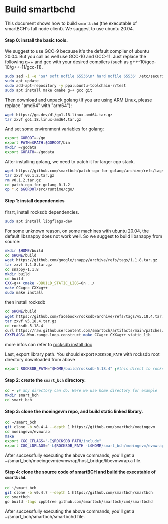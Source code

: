 # Build smartbchd

This document shows how to build `smartbchd` \(the executable of smartBCH's full node client\). We suggest to use ubuntu 20.04.



#### Step 0: install the basic tools.

We suggest to use GCC-9 because it's the default compiler of ubuntu 20.04. But you call as well use GCC-10 and GCC-11. Just replace the following g++ and gcc with your desired compilers (such as g++-10/gcc-10/g++-11/gcc-11).

```bash
sudo sed -i -e '$a* soft nofile 65536\n* hard nofile 65536' /etc/security/limits.conf ;# enlarge count of open files
sudo apt update
sudo add-apt-repository -y ppa:ubuntu-toolchain-r/test
sudo apt install make cmake g++ gcc git
```

Then download and unpack golang (If you are using ARM Linux, please replace "amd64" with "arm64"):

```bash
wget https://go.dev/dl/go1.18.linux-amd64.tar.gz
tar zxvf go1.18.linux-amd64.tar.gz
```

And set some environment variables for golang:

```bash
export GOROOT=~/go
export PATH=$PATH:$GOROOT/bin
mkdir ~/godata
export GOPATH=~/godata
```

After installing golang, we need to patch it for larger cgo stack.

```bash
wget https://github.com/smartbch/patch-cgo-for-golang/archive/refs/tags/v0.1.2.tar.gz
tar zxvf v0.1.2.tar.gz
rm v0.1.2.tar.gz
cd patch-cgo-for-golang-0.1.2
cp *.c $GOROOT/src/runtime/cgo/
```



#### Step 1: install dependencies

firsrt, install rocksdb dependencies.

```bash
sudo apt install libgflags-dev
```

For some unknown reason, on some machines with ubuntu 20.04, the default libsnappy does not work well. So we suggest to build libsnappy from source:

```bash
mkdir $HOME/build
cd $HOME/build
wget https://github.com/google/snappy/archive/refs/tags/1.1.8.tar.gz
tar zxvf 1.1.8.tar.gz
cd snappy-1.1.8
mkdir build
cd build
CXX=g++ cmake -DBUILD_STATIC_LIBS=On ../
make CC=gcc CXX=g++
sudo make install
```

then install rocksdb

```bash
cd $HOME/build
wget https://github.com/facebook/rocksdb/archive/refs/tags/v5.18.4.tar.gz
tar zxvf v5.18.4.tar.gz
cd rocksdb-5.18.4
curl https://raw.githubusercontent.com/smartbch/artifacts/main/patches/rocksdb.gcc11.patch | git apply -v
CXXFLAGS=-Wno-range-loop-construct make CC=gcc CXX=g++ static_lib
```

more infos can refer to [rocksdb install doc](https://github.com/facebook/rocksdb/blob/master/INSTALL.md)

Last, export library path. You should export `ROCKSDB_PATH` with rocksdb root directory downloaded from above

```bash
export ROCKSDB_PATH="$HOME/build/rocksdb-5.18.4" ;#this direct to rocksdb root dir
```



#### Step 2: create the `smart_bch` directory.

```bash
cd ~ ;# any directory can do. Here we use home directory for example
mkdir smart_bch
cd smart_bch
```



#### Step 3: clone the moeingevm repo, and build static linked library.

```bash
cd ~/smart_bch
git clone -b v0.4.4 --depth 1 https://github.com/smartbch/moeingevm
cd moeingevm/evmwrap
make
export CGO_CFLAGS="-I$ROCKSDB_PATH/include"
export CGO_LDFLAGS="-L$ROCKSDB_PATH -L$HOME/smart_bch/moeingevm/evmwrap/host_bridge/ -l:librocksdb.a -lstdc++ -lm -lsnappy "
```

After successfully executing the above commands, you'll get a ~/smart\_bch/moeingevm/evmwrap/host\_bridge/libevmwrap.a file.



#### Step 4: clone the source code of smartBCH and build the executable of `smartbchd`.

```bash
cd ~/smart_bch
git clone -b v0.4.7 --depth 1 https://github.com/smartbch/smartbch
cd smartbch
go build -tags cppbtree github.com/smartbch/smartbch/cmd/smartbchd
```

After successfully executing the above commands, you'll get a ~/smart\_bch/smartbch/smartbchd file.

